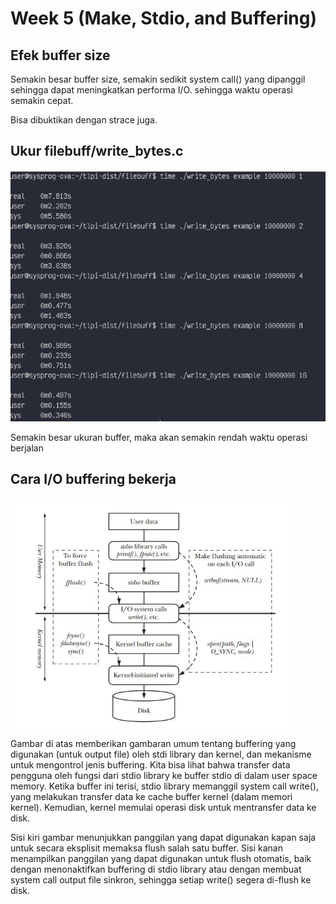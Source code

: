 # Week 5 (Make, Stdio, and Buffering)

## Efek buffer size
Semakin besar buffer size, semakin sedikit system call() yang dipanggil sehingga dapat meningkatkan performa I/O. sehingga waktu operasi semakin cepat.

Bisa dibuktikan dengan strace juga.

## Ukur ​filebuff/write_bytes.c

<img src="./time.PNG">

Semakin besar ukuran buffer, maka akan semakin rendah waktu operasi berjalan

## Cara I/O buffering bekerja

<img src="./io.PNG">

Gambar di atas memberikan gambaran umum tentang buffering yang digunakan (untuk output file) oleh stdi library dan kernel, dan mekanisme untuk mengontrol jenis buffering. Kita bisa lihat bahwa transfer data pengguna oleh fungsi dari stdio library ke buffer stdio di dalam user space memory. Ketika buffer ini terisi, stdio library memanggil system call write(), yang melakukan transfer data ke cache buffer kernel (dalam memori kernel). Kemudian, kernel memulai operasi disk untuk mentransfer data ke disk.

Sisi kiri gambar menunjukkan panggilan yang dapat digunakan kapan saja untuk secara eksplisit memaksa flush salah satu buffer. Sisi kanan menampilkan panggilan yang dapat digunakan untuk flush otomatis, baik dengan menonaktifkan buffering di stdio library atau dengan membuat system call output file sinkron, sehingga setiap write() segera di-flush ke disk.
